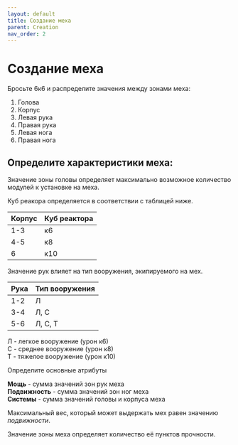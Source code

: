 ```yaml
---
layout: default
title: Создание меха
parent: Creation
nav_order: 2
---
```



# Создание меха

Бросьте 6к6 и распределите значения между зонами меха:  
1. Голова  
2. Корпус  
3. Левая рука  
4. Правая рука  
5. Левая нога  
6. Правая нога  

## Определите характеристики меха:  

Значение зоны головы определяет максимально возможное количество модулей к установке на меха.  

Куб реакора определяется в соответствии с таблицей ниже.  

Корпус|Куб реактора
---|---
1-3|к6
4-5|к8
6|к10

Значение рук влияет на тип вооружения, экипируемого на мех.  

Рука|Тип вооружения
---|---
1-2|Л
3-4|Л, С
5-6|Л, С, Т

Л - легкое вооружение (урон к6)  
С - среднее вооружение (урон к8)  
Т - тяжелое вооружение (урон к10)  

Определите основные атрибуты

**Мощь** - сумма значений зон рук меха  
**Подвижность** - сумма значений зон ног меха  
**Системы** - сумма значений головы и корпуса меха  

Максимальный вес, который может выдержать мех равен значению *подвижности*.  

Значение зоны меха определяет количество её пунктов прочности.  